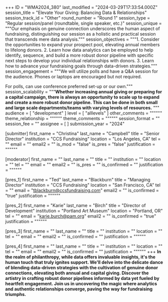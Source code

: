 +++
ID = "WMA2024_380"
last_modified = "2024-03-29T17:33:54.000Z"
session_title = "Elevate Your Giving: Balancing Data & Relationships"
session_track_id = "Other"
round_number = "Round 1"
session_type = "Regular session/panel (roundtable, single speaker, etc.)"
session_unique = """Our emphasis on genuine connection underscores the human aspect of fundraising, distinguishing our session as a holistic and practical session that transcends mere data analysis."""
session_objectives = """1. Consider the opportunities to expand your prospect pool, elevating annual members to lifelong donors.
2. Learn how data analytics can be employed to help identify, sequence, and build a more robust donor pipeline with specific next steps to develop your individual relationships with donors.
3. Learn how to advance your fundraising goals through data-driven strategies."""
session_engagement = """We will utilize polls and have a Q&A session for the audience. Phones or laptops are encouraged but not required.
 

For polls, can use conference preferred set-up or our own."""
session_scalability = """**Whether increasing annual giving or preparing for a capital campaign, there is always an opportunity to scale up to expand and create a more robust donor pipeline. This can be done in both small and large scale departments/teams with varying levels of resources.**
"""
audience = [ "development" ]
level = [ "alllevels" ]
other_comments = """"""
theme_relationship = """"""
theme_comments = """"""
session_format = ""
session_fee = ""
assignee = [  ]
submission_year = "2024"

[submitter]
first_name = "Christina"
last_name = "Campbell"
title = "Senior Director"
institution = "CCS Fundraising"
location = "Los Angeles, CA"
tel = ""
email = ""
email2 = ""
is_mod = "false"
is_pres = "false"
justification = """"""

[moderator]
first_name = ""
last_name = ""
title = ""
institution = ""
location = ""
tel = ""
email = ""
email2 = ""
is_pres = ""
is_confirmed = ""
justification = """"""

[pres_1]
first_name = "Ted"
last_name = "Blackburn"
title = "Managing Director"
institution = "CCS Fundraising"
location = "San Francisco, CA"
tel = ""
email = "tblackburn@ccsfundraising.com"
email2 = ""
is_confirmed = "true"
justification = """"""

[pres_2]
first_name = "Karie"
last_name = "Birch"
title = "Director of Development"
institution = "Portland Art Museum"
location = "Portland, OR"
tel = ""
email = "karie.burch@pam.org"
email2 = ""
is_confirmed = "true"
justification = """"""

[pres_3]
first_name = ""
last_name = ""
title = ""
institution = ""
location = ""
tel = ""
email = ""
email2 = ""
is_confirmed = ""
justification = """"""

[pres_4]
first_name = ""
last_name = ""
title = ""
institution = ""
location = ""
tel = ""
email = ""
email2 = ""
is_confirmed = ""
justification = """"""
+++
**In the realm of philanthropy, while data offers invaluable insights, it's the human touch that truly ignites support. We'll delve into the delicate dance of blending data-driven strategies with the cultivation of genuine donor connections, elevating both annual and capital giving. Discover the artistry in crafting robust donor pipelines informed by data yet fueled by heartfelt engagement. Join us in uncovering the magic where analytics and authentic relationships converge, paving the way for fundraising triumphs.**
